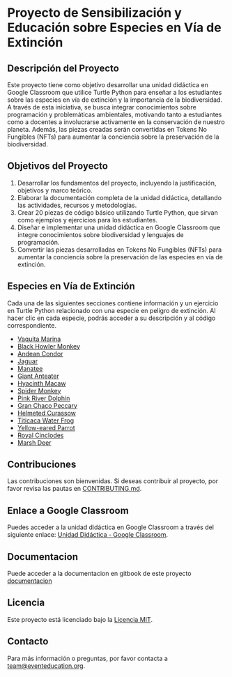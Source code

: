 # Proyecto de Sensibilización y Educación sobre Especies en Vía de Extinción

## Descripción del Proyecto

Este proyecto tiene como objetivo desarrollar una unidad didáctica en Google Classroom que utilice Turtle Python para enseñar a los estudiantes sobre las especies en vía de extinción y la importancia de la biodiversidad. A través de esta iniciativa, se busca integrar conocimientos sobre programación y problemáticas ambientales, motivando tanto a estudiantes como a docentes a involucrarse activamente en la conservación de nuestro planeta. Además, las piezas creadas serán convertidas en Tokens No Fungibles (NFTs) para aumentar la conciencia sobre la preservación de la biodiversidad.

## Objetivos del Proyecto

1. Desarrollar los fundamentos del proyecto, incluyendo la justificación, objetivos y marco teórico.
2. Elaborar la documentación completa de la unidad didáctica, detallando las actividades, recursos y metodologías.
3. Crear 20 piezas de código básico utilizando Turtle Python, que sirvan como ejemplos y ejercicios para los estudiantes.
4. Diseñar e implementar una unidad didáctica en Google Classroom que integre conocimientos sobre biodiversidad y lenguajes de programación.
5. Convertir las piezas desarrolladas en Tokens No Fungibles (NFTs) para aumentar la conciencia sobre la preservación de las especies en vía de extinción.

## Especies en Vía de Extinción

Cada una de las siguientes secciones contiene información y un ejercicio en Turtle Python relacionado con una especie en peligro de extinción. Al hacer clic en cada especie, podrás acceder a su descripción y al código correspondiente.

- [Vaquita Marina](especies/Vaquita_Marina.py)
- [Black Howler Monkey](especies/black_howler_monkey.py)
- [Andean Condor](especies/andean_condor.py)
- [Jaguar](especies/jaguar.py)
- [Manatee](especies/manatee.py)
- [Giant Anteater](especies/giant_anteater.py)
- [Hyacinth Macaw](especies/hyacinth.macaw.py)
- [Spider Monkey](especies/spider_monkey.py)
- [Pink River Dolphin](especies/pink_river_dolphin.py)
- [Gran Chaco Peccary](especies/gran_chaco_peccary.py)
- [Helmeted Curassow](especies/helmeted_curassow.py)
- [Titicaca Water Frog](especies/titicaca_water_frog.py)
- [Yellow-eared Parrot ](especies/yellow_eared_parrot.py)
- [Royal Cinclodes ](especies/ballena_azul.md)
- [Marsh Deer](especies/marsh_deer.py)


## Contribuciones

Las contribuciones son bienvenidas. Si deseas contribuir al proyecto, por favor revisa las pautas en [CONTRIBUTING.md](CONTRIBUTING.md).

## Enlace a Google Classroom

Puedes acceder a la unidad didáctica en Google Classroom a través del siguiente enlace: [Unidad Didáctica - Google Classroom](https://classroom.google.com/).

## Documentacion

Puede acceder a la documentacion en gitbook de este proyecto [documentacion]()

## Licencia

Este proyecto está licenciado bajo la [Licencia MIT](LICENSE.md). 

## Contacto

Para más información o preguntas, por favor contacta a [team@eventeducation.org](mailto:team@eventeducation.org).

